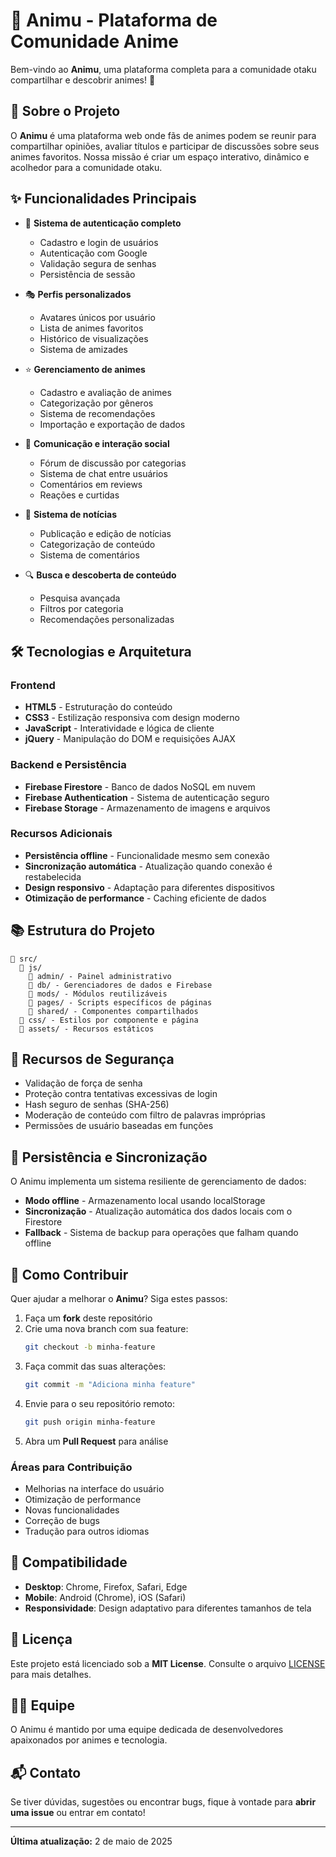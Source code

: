 # 🎌 Animu - Plataforma de Comunidade Anime

Bem-vindo ao **Animu**, uma plataforma completa para a comunidade otaku compartilhar e descobrir animes! 🚀

## 📖 Sobre o Projeto

O **Animu** é uma plataforma web onde fãs de animes podem se reunir para compartilhar opiniões, avaliar títulos e participar de discussões sobre seus animes favoritos. Nossa missão é criar um espaço interativo, dinâmico e acolhedor para a comunidade otaku.

## ✨ Funcionalidades Principais

- 📝 **Sistema de autenticação completo**
  - Cadastro e login de usuários
  - Autenticação com Google
  - Validação segura de senhas
  - Persistência de sessão

- 🎭 **Perfis personalizados**
  - Avatares únicos por usuário
  - Lista de animes favoritos
  - Histórico de visualizações
  - Sistema de amizades

- ⭐ **Gerenciamento de animes**
  - Cadastro e avaliação de animes
  - Categorização por gêneros
  - Sistema de recomendações
  - Importação e exportação de dados

- 💬 **Comunicação e interação social**
  - Fórum de discussão por categorias
  - Sistema de chat entre usuários
  - Comentários em reviews
  - Reações e curtidas

- 📰 **Sistema de notícias**
  - Publicação e edição de notícias
  - Categorização de conteúdo
  - Sistema de comentários

- 🔍 **Busca e descoberta de conteúdo**
  - Pesquisa avançada
  - Filtros por categoria
  - Recomendações personalizadas

## 🛠 Tecnologias e Arquitetura

### Frontend
- **HTML5** - Estruturação do conteúdo
- **CSS3** - Estilização responsiva com design moderno
- **JavaScript** - Interatividade e lógica de cliente
- **jQuery** - Manipulação do DOM e requisições AJAX

### Backend e Persistência
- **Firebase Firestore** - Banco de dados NoSQL em nuvem
- **Firebase Authentication** - Sistema de autenticação seguro
- **Firebase Storage** - Armazenamento de imagens e arquivos

### Recursos Adicionais
- **Persistência offline** - Funcionalidade mesmo sem conexão
- **Sincronização automática** - Atualização quando conexão é restabelecida
- **Design responsivo** - Adaptação para diferentes dispositivos
- **Otimização de performance** - Caching eficiente de dados

## 📚 Estrutura do Projeto

```
📁 src/
  📁 js/
    📁 admin/ - Painel administrativo
    📁 db/ - Gerenciadores de dados e Firebase
    📁 mods/ - Módulos reutilizáveis
    📁 pages/ - Scripts específicos de páginas
    📁 shared/ - Componentes compartilhados
  📁 css/ - Estilos por componente e página
  📁 assets/ - Recursos estáticos
```

## 🔐 Recursos de Segurança

- Validação de força de senha
- Proteção contra tentativas excessivas de login
- Hash seguro de senhas (SHA-256)
- Moderação de conteúdo com filtro de palavras impróprias
- Permissões de usuário baseadas em funções

## 🔄 Persistência e Sincronização

O Animu implementa um sistema resiliente de gerenciamento de dados:

- **Modo offline** - Armazenamento local usando localStorage
- **Sincronização** - Atualização automática dos dados locais com o Firestore
- **Fallback** - Sistema de backup para operações que falham quando offline

## 🚀 Como Contribuir

Quer ajudar a melhorar o **Animu**? Siga estes passos:

1. Faça um **fork** deste repositório
2. Crie uma nova branch com sua feature:
   ```bash
   git checkout -b minha-feature
   ```
3. Faça commit das suas alterações:
   ```bash
   git commit -m "Adiciona minha feature"
   ```
4. Envie para o seu repositório remoto:
   ```bash
   git push origin minha-feature
   ```
5. Abra um **Pull Request** para análise

### Áreas para Contribuição
- Melhorias na interface do usuário
- Otimização de performance
- Novas funcionalidades
- Correção de bugs
- Tradução para outros idiomas

## 📱 Compatibilidade

- **Desktop**: Chrome, Firefox, Safari, Edge
- **Mobile**: Android (Chrome), iOS (Safari)
- **Responsividade**: Design adaptativo para diferentes tamanhos de tela

## 📜 Licença

Este projeto está licenciado sob a **MIT License**. Consulte o arquivo [LICENSE](LICENSE) para mais detalhes.

## 👨‍💻 Equipe

O Animu é mantido por uma equipe dedicada de desenvolvedores apaixonados por animes e tecnologia.

## 📬 Contato

Se tiver dúvidas, sugestões ou encontrar bugs, fique à vontade para **abrir uma issue** ou entrar em contato!

---

**Última atualização:** 2 de maio de 2025
